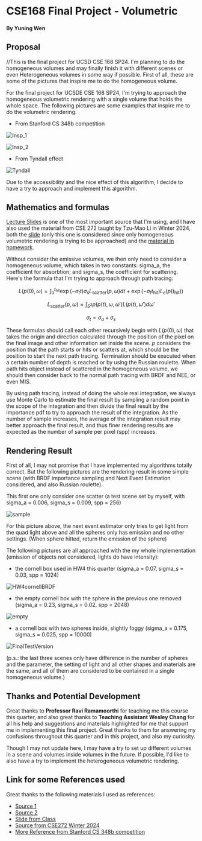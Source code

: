# CSE168 Final Project - Volumetric 

#### By Yuning Wen

## Proposal

//This is the final project for UCSD CSE 168 SP24. I'm planning to do the homogeneous volumes and may finally finish it with different scenes or even Heterogeneous volumes in some way if possible. First of all, these are some of the pictures that inspire me to do the homogeneous volume.

For the final project for UCSDE CSE 168 SP24, I'm trying to approach the homogeneous volumetric rendering with a single volume that holds the whole space. The following pictures are some examples that inspire me to do the volumetric rendering.

- From Stanford CS 348b competition

![Insp_1](Insp_1.png)

![Insp_2](Insp_2.png)

- From Tyndall effect

![Tyndall](Real_World_Tyndall_Effect_Insp_3.jpg)

Due to the accessibility and the nice effect of this algorithm, I decide to have a try to approach and implement this algorithm.

## Mathematics and formulas

[Lecture Slides](https://cseweb.ucsd.edu/~viscomp/classes/cse168/sp24/lectures/168-lecture15.pdf) is one of the most important source that I'm using, and I have also used the material from CSE 272 taught by Tzu-Mao Li in Winter 2024, both the [slide](https://cseweb.ucsd.edu/~tzli/cse272/wi2024/lectures/09_participating_media.pdf) (only this one is considered since only homogeneous volumetric rendering is trying to be approached) and the [material in homework](https://cseweb.ucsd.edu/~tzli/cse272/wi2024/homework2.pdf).

Without consider the emissive volumes, we then only need to consider a homogeneous volume, which takes in two constants: sigma_a, the coefficient for absorbtion; and sigma_s, the coefficient for scattering. Here's the formula that I'm trying to approach through path tracing:

$$L(p(0), \omega) = \int_0^{t_{\text{hit}}} \exp(-\sigma_t t) \sigma_s L_{\text{scatter}}(p, \omega) d t + \exp(-\sigma_t t_{\text{hit}}) L_e(p(t_{\text{hit}}))$$

$$L_{\text{scatter}}(p, \omega) = \int_{S^2} \rho(p(t), \omega, \omega') L(p(t), \omega') d \omega'$$

$$\sigma_t = \sigma_a + \sigma_s$$

These formulas should call each other recursively begin with $L(p(0), \omega)$ that takes the origin and direction calculated through the position of the pixel on the final image and other information set inside the scene. $p$ considers the position that the path starts or hits or scatters at, which should be the position to start the next path tracing. Termination should be executed when a certain number of depth is reached or by using the Russian roulette. When path hits object instead of scattered in the homogeneous volume, we should then consider back to the normal path tracing with BRDF and NEE, or even MIS.

By using path tracing, instead of doing the whole real integration, we always use Monte Carlo to estimate the final result by sampling a random point in the scope of the integration and then divide the final result by the importance pdf to try to approach the result of the integration. As the number of sample increases, the average of the integration result may better approach the final result, and thus finer rendering results are expected as the number of sample per pixel (spp) increases.

## Rendering Result

First of all, I may not promise that I have implemented my algorithms totally correct. But the following pictures are the rendering result in some simple scene (with BRDF importance sampling and Next Event Estimation considered, and also Russian roulette).

This first one only consider one scatter (a test scene set by myself, with sigma_a = 0.006, sigma_s = 0.009, spp = 256)

![sample](test_sphere.png)

For this picture above, the next event estimator only tries to get light from the quad light above and all the spheres only has emission and no other settings. (When sphere hitted, return the emission of the sphere)

The following pictures are all approached with the my whole implementation (emission of objects not considered, lights do have intensity):

- the cornell box used in HW4 this quarter (sigma_a = 0.07, sigma_s = 0.03, spp = 1024)

![HW4cornellBRDF](cornellBRDF.png)

- the empty cornell box with the sphere in the previous one removed (sigma_a = 0.23, sigma_s = 0.02, spp = 2048)

![empty](cornellEMPTY.png)

- a cornell box with two spheres inside, slightly foggy (sigma_a = 0.175, sigma_s = 0.025, spp = 10000)

![FinalTestVersion](cornellTEST.png)

(p.s.: the last three scenes only have difference in the number of spheres and the parameter, the setting of light and all other shapes and materials are the same, and all of them are considered to be contained in a single homogeneous volume.)

## Thanks and Potential Development

Great thanks to **Professor Ravi Ramamoorthi** for teaching me this course this quarter, and also great thanks to **Teaching Assistant Wesley Chang** for all his help and suggestions and materials highlighted for me that support me in implementing this final project. Great thanks to them for answering my confusions throughout this quarter and in this project, and also my curiosity.

Though I may not update here, I may have a try to set up different volumes in a scene and volumes inside volumes in the future. If possible, I'd like to also have a try to implement the heterogeneous volumetric rendering.

## Link for some References used

Great thanks to the following materials I used as references:
- [Source 1](https://graphics.pixar.com/library/ProductionVolumeRendering/paper.pdf)
- [Source 2](https://en.wikipedia.org/wiki/Beer%E2%80%93Lambert_law)
- [Slide from Class](https://cseweb.ucsd.edu/~viscomp/classes/cse168/sp24/lectures/168-lecture15.pdf)
- [Source from CSE272 Winter 2024](https://cseweb.ucsd.edu/~tzli/cse272/wi2024/)
- [More Reference from Stanford CS 348b competition](https://graphics.stanford.edu/courses/cs348b-competition/)
